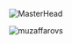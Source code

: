 ![MasterHead](https://firebasestorage.googleapis.com/v0/b/flexi-coding.appspot.com/o/dempgi7-520f8d5f-63d4-4453-8822-dbc149ae27f8.gif?alt=media&token=91c0c7b2-93c3-4029-b011-1a8703c5730d)

<img
    src="https://komarev.com/ghpvc/?username=muzaffarovs&label=Profile%20views&color=0e75b6&style=flat"
    alt="muzaffarovs"
/>
